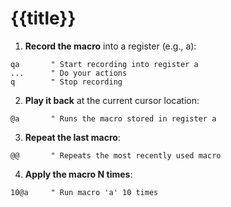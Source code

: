 
# {{title}}

1. **Record the macro** into a register (e.g., a):

```vim
qa       " Start recording into register a
...      " Do your actions
q        " Stop recording
```

2. **Play it back** at the current cursor location:

```vim
@a       " Runs the macro stored in register a
```

3. **Repeat the last macro**:

```vim
@@       " Repeats the most recently used macro
```

4. **Apply the macro N times**:

```vim
10@a     " Run macro 'a' 10 times
```
